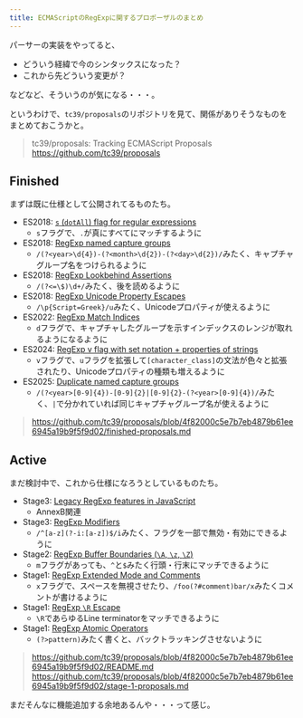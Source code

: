 ```yaml
---
title: ECMAScriptのRegExpに関するプロポーザルのまとめ
---
```


パーサーの実装をやってると、

- どういう経緯で今のシンタックスになった？
- これから先どういう変更が？

などなど、そういうのが気になる・・・。

というわけで、`tc39/proposals`のリポジトリを見て、関係がありそうなものをまとめておこうかと。

> tc39/proposals: Tracking ECMAScript Proposals
> https://github.com/tc39/proposals

## Finished

まずは既に仕様として公開されてるものたち。

- ES2018: [`s` (`dotAll`) flag for regular expressions](https://github.com/tc39/proposal-regexp-dotall-flag)
  - `s`フラグで、`.`が真にすべてにマッチするように
- ES2018: [RegExp named capture groups](https://github.com/tc39/proposal-regexp-named-groups)
  - `/(?<year>\d{4})-(?<month>\d{2})-(?<day>\d{2})/`みたく、キャプチャグループ名をつけられるように
- ES2018: [RegExp Lookbehind Assertions](https://github.com/tc39/proposal-regexp-lookbehind)
  - `/(?<=\$)\d+/`みたく、後を読めるように
- ES2018: [RegExp Unicode Property Escapes](https://github.com/tc39/proposal-regexp-unicode-property-escapes)
  - `/\p{Script=Greek}/u`みたく、Unicodeプロパティが使えるように
- ES2022: [RegExp Match Indices](https://github.com/tc39/proposal-regexp-match-indices)
  - `d`フラグで、キャプチャしたグループを示すインデックスのレンジが取れるようになるように
- ES2024: [RegExp v flag with set notation + properties of strings](https://github.com/tc39/proposal-regexp-v-flag)
  - `v`フラグで、`u`フラグを拡張して`[character_class]`の文法が色々と拡張されたり、Unicodeプロパティの種類も増えるように
- ES2025: [Duplicate named capture groups](https://github.com/tc39/proposal-duplicate-named-capturing-groups)
  - `/(?<year>[0-9]{4})-[0-9]{2}|[0-9]{2}-(?<year>[0-9]{4})/`みたく、`|`で分かれていれば同じキャプチャグループ名が使えるように

> https://github.com/tc39/proposals/blob/4f82000c5e7b7eb4879b61ee6945a19b9f5f9d02/finished-proposals.md

## Active

まだ検討中で、これから仕様になろうとしているものたち。

- Stage3: [Legacy RegExp features in JavaScript](https://github.com/tc39/proposal-regexp-legacy-features) 
  - AnnexB関連
- Stage3: [RegExp Modifiers](https://github.com/tc39/proposal-regexp-modifiers)
  - `/^[a-z](?-i:[a-z])$/i`みたく、フラグを一部で無効・有効にできるように
- Stage2: [RegExp Buffer Boundaries (`\A`, `\z`, `\Z`)](https://github.com/tc39/proposal-regexp-buffer-boundaries)
  - `m`フラグがあっても、`^`と`$`みたく行頭・行末にマッチできるように
- Stage1: [RegExp Extended Mode and Comments](https://github.com/tc39/proposal-regexp-x-mode)
  - `x`フラグで、スペースを無視させたり、`/foo(?#comment)bar/x`みたくコメントが書けるように
- Stage1: [RegExp `\R` Escape](https://github.com/tc39/proposal-regexp-r-escape)
  - `\R`であらゆるLine terminatorをマッチできるように
- Stage1: [RegExp Atomic Operators](https://github.com/tc39/proposal-regexp-atomic-operators)
  - `(?>pattern)`みたく書くと、バックトラッキングさせないように

> https://github.com/tc39/proposals/blob/4f82000c5e7b7eb4879b61ee6945a19b9f5f9d02/README.md
> https://github.com/tc39/proposals/blob/4f82000c5e7b7eb4879b61ee6945a19b9f5f9d02/stage-1-proposals.md

まだそんなに機能追加する余地あるんや・・・って感じ。
